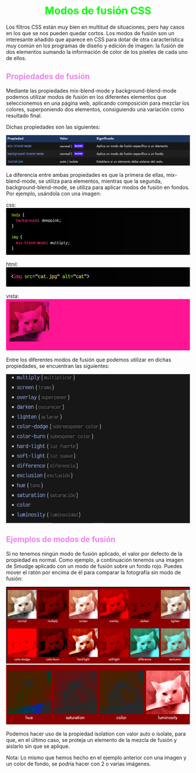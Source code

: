 # <span style="color:lime"><center>Modos de fusión CSS</center></span>

Los filtros CSS están muy bien en multitud de situaciones, pero hay casos en los que se nos pueden quedar cortos. Los modos de fusión son un interesante añadido que aparece en CSS para dotar de otra característica muy común en los programas de diseño y edición de imagen: la fusión de dos elementos sumando la información de color de los píxeles de cada uno de ellos.

## <span style="color:violet">Propiedades de fusión</span>
Mediante las propiedades mix-blend-mode y background-blend-mode podemos utilizar modos de fusión en los diferentes elementos que seleccionemos en una página web, aplicando composición para mezclar los colores, superponiendo dos elementos, consiguiendo una variación como resultado final.

Dichas propiedades son las siguientes:

![alt text](./imagenes-modos-de-fusion-css/image.png)

La diferencia entre ambas propiedades es que la primera de ellas, mix-blend-mode, se utiliza para elementos, mientras que la segunda, background-blend-mode, se utiliza para aplicar modos de fusión en fondos. Por ejemplo, usándola con una imagen:

css:
![alt text](./imagenes-modos-de-fusion-css/image-1.png)

html:
![alt text](./imagenes-modos-de-fusion-css/image-2.png)

vista:
![alt text](./imagenes-modos-de-fusion-css/image-3.png)

Entre los diferentes modos de fusión que podemos utilizar en dichas propiedades, se encuentran las siguientes:

![alt text](./imagenes-modos-de-fusion-css/image-4.png)

## <span style="color:violet">Ejemplos de modos de fusión</span>
Si no tenemos ningún modo de fusión aplicado, el valor por defecto de la propiedad es normal. Como ejemplo, a continuación tenemos una imagen de Smudge aplicado con un modo de fusión sobre un fondo rojo. Puedes mover el ratón por encima de él para comparar la fotografía sin modo de fusión:

![alt text](./imagenes-modos-de-fusion-css/image-5.png)
![alt text](./imagenes-modos-de-fusion-css/image-6.png)

Podemos hacer uso de la propiedad isolation con valor auto o isolate, para que, en el último caso, se proteja un elemento de la mezcla de fusión y aislarlo sin que se aplique.

Nota: Lo mismo que hemos hecho en el ejemplo anterior con una imagen y un color de fondo, se podría hacer con 2 o varias imágenes.

